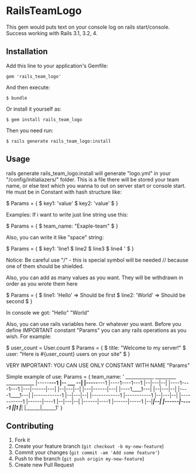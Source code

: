 # RailsTeamLogo

This gem would puts text on your console log on rails start/console.
Success working with Rails 3.1, 3.2, 4.

## Installation

Add this line to your application's Gemfile:

    gem 'rails_team_logo'

And then execute:

    $ bundle

Or install it yourself as:

    $ gem install rails_team_logo

Then you need run:

    $ rails generate rails_team_logo:install

## Usage
 rails generate rails_team_logo:install will generate "logo.yml" in your "/config/initialiazers/" folder.
 This is a file there will be stored your team name, or else text which you wanna to out
 on server start or console start. He must be in Constant with hash structure like:

 $  Params = {
 $   key1: 'value'
 $   key2: 'value'
 $  }

 Examples:
 If i want to write just line string use this:

 $  Params = {
 $   team_name: "Exaple-team"
 $  }

 Also, you can write it like "space" string:

 $  Params = {
 $   key1: 'line1
 $          line2
 $         line3
 $          line4 '
 $  }

 Notice: Be careful use "/" - this is special symbol
          will be needed // because one of them should be shielded.

 Also, you can add as many values as you want.
 They will be withdrawn in order as you wrote them here

 $  Params = {
 $   line1:  'Hello' => Should be first
 $   line2:  'World' => Should be second
 $  }

 In console we got:
 "Hello"
 "World"

 Also, you can use rails variables here. Or whatever you want.
 Before you define IMPORTANT constant "Params" you can any rails operations as you wish.
 For example:

 $  user_count = User.count
 $  Params = {
 $   title: "Welcome to my server!"
 $   user: "Here is #{user_count} users on your site"
 $ }

 VERY IMPORTANT: YOU CAN USE ONLY CONSTANT WITH NAME "Params"


 Simple example of use:
 Params = {
     team_name:
 '  ____________      _________    ____________
   |-----____---1   |-- ___ --|  |-----____---1
   |----1----1---1  |--|---|--|  |----1----1---1
   |---|------|---| |--|---|--|  |---|------|---|
   |----1____1---|  |--|---|--|  |----1____1---|
   |------------1   |--|---|--|  |------------1
   |-----------1    |--|---|--|  |-----------1
   |------|----1    |--|---|--|  |------|----1
   |------|-----1   |--|___|--|  |------|-----1
   |______|______1  |_________|  |______|______1'
 }



## Contributing

1. Fork it
2. Create your feature branch (`git checkout -b my-new-feature`)
3. Commit your changes (`git commit -am 'Add some feature'`)
4. Push to the branch (`git push origin my-new-feature`)
5. Create new Pull Request
